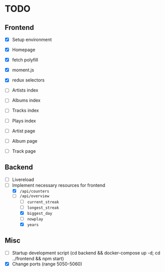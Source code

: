 # TODO

## Frontend

- [x] Setup environment
- [x] Homepage

- [x] fetch polyfill
- [x] moment.js
- [x] redux selectors

- [ ] Artists index
- [ ] Albums index
- [ ] Tracks index
- [ ] Plays index
- [ ] Artist page
- [ ] Album page
- [ ] Track page

## Backend

- [ ] Livereload
- [ ] Implement necessary resources for frontend
    - [x] `/api/counters`
    - [ ] `/api/overview`
        - [ ] `current_streak`
        - [ ] `longest_streak`
        - [x] `biggest_day`
        - [ ] `nowplay`
        - [x] `years`

## Misc

- [ ] Startup development script (cd backend && docker-compose up -d; cd ../frontend && npm start)
- [x] Change ports (range 5050-5060)
